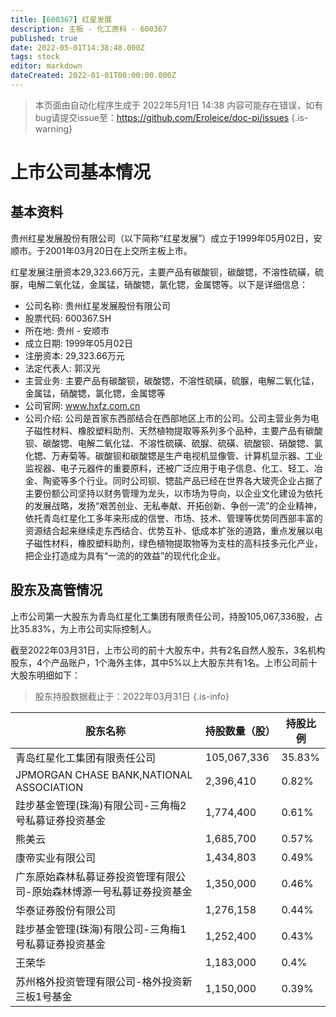 ```yaml
---
title: [600367] 红星发展
description: 主板 - 化工原料 - 600367
published: true
date: 2022-05-01T14:38:48.000Z
tags: stock
editor: markdown
dateCreated: 2022-01-01T00:00:00.000Z
---
```


> 本页面由自动化程序生成于 2022年5月1日 14:38
> 内容可能存在错误，如有bug请提交issue至：https://github.com/Eroleice/doc-pi/issues
{.is-warning}

# 上市公司基本情况

## 基本资料

贵州红星发展股份有限公司（以下简称“红星发展”）成立于1999年05月02日，安顺市。于2001年03月20日在上交所主板上市。

红星发展注册资本29,323.66万元，主要产品有碳酸钡，碳酸锶，不溶性硫磺，硫脲，电解二氧化锰，金属锰，硝酸锶，氯化锶，金属锶等。以下是详细信息：

- 公司名称: 贵州红星发展股份有限公司
- 股票代码: 600367.SH
- 所在地: 贵州 - 安顺市
- 成立日期: 1999年05月02日
- 注册资本: 29,323.66万元
- 法定代表人: 郭汉光
- 主营业务: 主要产品有碳酸钡，碳酸锶，不溶性硫磺，硫脲，电解二氧化锰，金属锰，硝酸锶，氯化锶，金属锶等
- 公司官网: www.hxfz.com.cn
- 公司介绍: 公司是首家东西部结合在西部地区上市的公司。公司主营业务为电子磁性材料、橡胶塑料助剂、天然植物提取等系列多个品种，主要产品有碳酸钡、碳酸锶、电解二氧化锰、不溶性硫磺、硫脲、硫磺、硫酸钡、硝酸锶、氯化锶、万寿菊等。碳酸钡和碳酸锶是生产电视机显像管、计算机显示器、工业监视器、电子元器件的重要原料，还被广泛应用于电子信息、化工、轻工、冶金、陶瓷等多个行业。同时公司钡、锶盐产品已经在世界各大玻壳企业占据了主要份额公司坚持以财务管理为龙头，以市场为导向，以企业文化建设为依托的发展战略，发扬“艰苦创业、无私奉献、开拓创新、争创一流”的企业精神，依托青岛红星化工多年来形成的信誉、市场、技术、管理等优势同西部丰富的资源结合起来继续走东西结合、优势互补、低成本扩张的道路，重点发展以电子磁性材料，橡胶塑料助剂，绿色植物提取物等为支柱的高科技多元化产业，把企业打造成为具有“一流的的效益”的现代化企业。


## 股东及高管情况

上市公司第一大股东为青岛红星化工集团有限责任公司，持股105,067,336股，占比35.83%，为上市公司实际控制人。

截至2022年03月31日，上市公司的前十大股东中，共有2名自然人股东，3名机构股东，4个产品账户，1个海外主体，其中5%以上大股东共有1名。上市公司前十大股东明细如下：

> 股东持股数据截止于：2022年03月31日
{.is-info}

| 股东名称 | 持股数量（股） | 持股比例 |
| --- | --- | --- |
| 青岛红星化工集团有限责任公司 | 105,067,336 | 35.83% |
| JPMORGAN CHASE BANK,NATIONAL ASSOCIATION | 2,396,410 | 0.82% |
| 跬步基金管理(珠海)有限公司-三角梅2号私募证券投资基金 | 1,774,400 | 0.61% |
| 熊美云 | 1,685,700 | 0.57% |
| 康帝实业有限公司 | 1,434,803 | 0.49% |
| 广东原始森林私募证券投资管理有限公司-原始森林博源一号私募证券投资基金 | 1,350,000 | 0.46% |
| 华泰证券股份有限公司 | 1,276,158 | 0.44% |
| 跬步基金管理(珠海)有限公司-三角梅1号私募证券投资基金 | 1,252,400 | 0.43% |
| 王荣华 | 1,183,000 | 0.4% |
| 苏州格外投资管理有限公司-格外投资新三板1号基金 | 1,150,000 | 0.39% |




